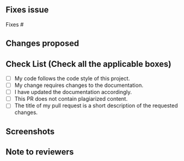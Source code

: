 ## Fixes issue
<!-- If your PR fixes an open issue, use `Fixes #ISSUE_NUMBER` to link your PR with the issue. -->
Fixes #

## Changes proposed
<!-- List all the proposed changes in your PR -->

## Check List (Check all the applicable boxes)

- [ ] My code follows the code style of this project.
- [ ] My change requires changes to the documentation.
- [ ] I have updated the documentation accordingly.
- [ ] This PR does not contain plagiarized content.
- [ ] The title of my pull request is a short description of the requested changes.

## Screenshots
<!-- Add all the screenshots which support your changes -->

## Note to reviewers
<!-- Add notes to reviewers if applicable -->
